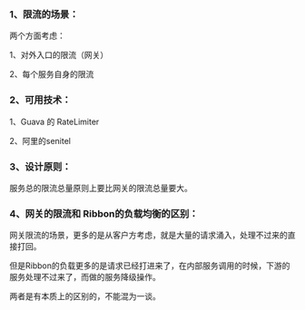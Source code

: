 ### 1、限流的场景：

两个方面考虑：

1、对外入口的限流（网关）

2、每个服务自身的限流

### 2、可用技术：

1、Guava 的 RateLimiter

2、阿里的senitel



### 3、设计原则：

服务总的限流总量原则上要比网关的限流总量要大。



### 4、网关的限流和 Ribbon的负载均衡的区别：



网关限流的场景，更多的是从客户方考虑，就是大量的请求涌入，处理不过来的直接打回。

但是Ribbon的负载更多的是请求已经打进来了，在内部服务调用的时候，下游的服务处理不过来了，而做的服务降级操作。

两者是有本质上的区别的，不能混为一谈。